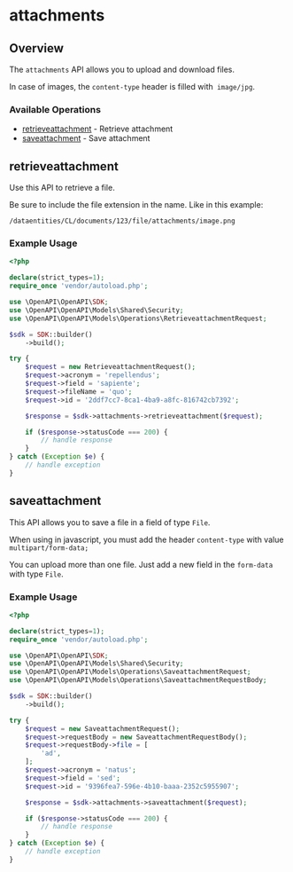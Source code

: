 # attachments

## Overview

The `attachments` API allows you to upload and download files. 

In case of images, the `content-type` header is filled with` image/jpg`.

### Available Operations

* [retrieveattachment](#retrieveattachment) - Retrieve attachment
* [saveattachment](#saveattachment) - Save attachment

## retrieveattachment

Use this API to retrieve a file.

Be sure to include the file extension in the name. Like in this example:
```
/dataentities/CL/documents/123/file/attachments/image.png
```

### Example Usage

```php
<?php

declare(strict_types=1);
require_once 'vendor/autoload.php';

use \OpenAPI\OpenAPI\SDK;
use \OpenAPI\OpenAPI\Models\Shared\Security;
use \OpenAPI\OpenAPI\Models\Operations\RetrieveattachmentRequest;

$sdk = SDK::builder()
    ->build();

try {
    $request = new RetrieveattachmentRequest();
    $request->acronym = 'repellendus';
    $request->field = 'sapiente';
    $request->fileName = 'quo';
    $request->id = '2ddf7cc7-8ca1-4ba9-a8fc-816742cb7392';

    $response = $sdk->attachments->retrieveattachment($request);

    if ($response->statusCode === 200) {
        // handle response
    }
} catch (Exception $e) {
    // handle exception
}
```

## saveattachment

This API allows you to save a file in a field of type `File`.

When using in javascript, you must add the header `content-type` with value `multipart/form-data;`

You can upload more than one file. Just add a new field in the `form-data` with type `File`.

### Example Usage

```php
<?php

declare(strict_types=1);
require_once 'vendor/autoload.php';

use \OpenAPI\OpenAPI\SDK;
use \OpenAPI\OpenAPI\Models\Shared\Security;
use \OpenAPI\OpenAPI\Models\Operations\SaveattachmentRequest;
use \OpenAPI\OpenAPI\Models\Operations\SaveattachmentRequestBody;

$sdk = SDK::builder()
    ->build();

try {
    $request = new SaveattachmentRequest();
    $request->requestBody = new SaveattachmentRequestBody();
    $request->requestBody->file = [
        'ad',
    ];
    $request->acronym = 'natus';
    $request->field = 'sed';
    $request->id = '9396fea7-596e-4b10-baaa-2352c5955907';

    $response = $sdk->attachments->saveattachment($request);

    if ($response->statusCode === 200) {
        // handle response
    }
} catch (Exception $e) {
    // handle exception
}
```
